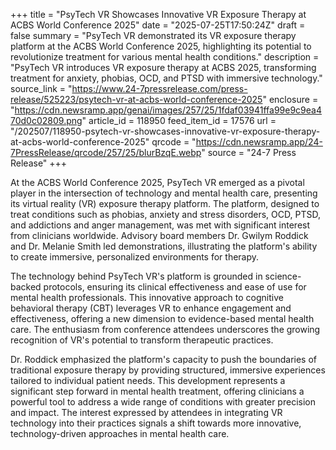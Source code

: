 +++
title = "PsyTech VR Showcases Innovative VR Exposure Therapy at ACBS World Conference 2025"
date = "2025-07-25T17:50:24Z"
draft = false
summary = "PsyTech VR demonstrated its VR exposure therapy platform at the ACBS World Conference 2025, highlighting its potential to revolutionize treatment for various mental health conditions."
description = "PsyTech VR introduces VR exposure therapy at ACBS 2025, transforming treatment for anxiety, phobias, OCD, and PTSD with immersive technology."
source_link = "https://www.24-7pressrelease.com/press-release/525223/psytech-vr-at-acbs-world-conference-2025"
enclosure = "https://cdn.newsramp.app/genai/images/257/25/1fdaf03941ffa99e9c9ea470d0c02809.png"
article_id = 118950
feed_item_id = 17576
url = "/202507/118950-psytech-vr-showcases-innovative-vr-exposure-therapy-at-acbs-world-conference-2025"
qrcode = "https://cdn.newsramp.app/24-7PressRelease/qrcode/257/25/blurBzqE.webp"
source = "24-7 Press Release"
+++

<p>At the ACBS World Conference 2025, PsyTech VR emerged as a pivotal player in the intersection of technology and mental health care, presenting its virtual reality (VR) exposure therapy platform. The platform, designed to treat conditions such as phobias, anxiety and stress disorders, OCD, PTSD, and addictions and anger management, was met with significant interest from clinicians worldwide. Advisory board members Dr. Gwilym Roddick and Dr. Melanie Smith led demonstrations, illustrating the platform's ability to create immersive, personalized environments for therapy.</p><p>The technology behind PsyTech VR's platform is grounded in science-backed protocols, ensuring its clinical effectiveness and ease of use for mental health professionals. This innovative approach to cognitive behavioral therapy (CBT) leverages VR to enhance engagement and effectiveness, offering a new dimension to evidence-based mental health care. The enthusiasm from conference attendees underscores the growing recognition of VR's potential to transform therapeutic practices.</p><p>Dr. Roddick emphasized the platform's capacity to push the boundaries of traditional exposure therapy by providing structured, immersive experiences tailored to individual patient needs. This development represents a significant step forward in mental health treatment, offering clinicians a powerful tool to address a wide range of conditions with greater precision and impact. The interest expressed by attendees in integrating VR technology into their practices signals a shift towards more innovative, technology-driven approaches in mental health care.</p>